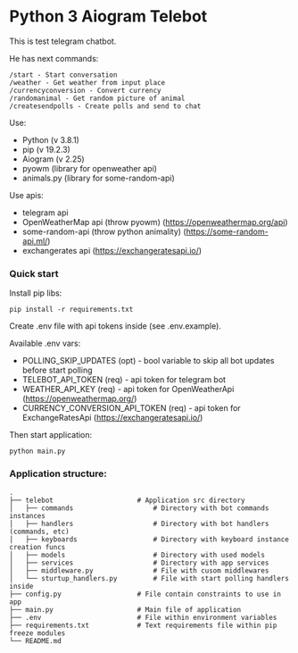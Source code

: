 # Python 3 Aiogram Telebot

This is test telegram chatbot.

He has next commands:
```commandline
/start - Start conversation
/weather - Get weather from input place
/currencyconversion - Convert currency
/randomanimal - Get random picture of animal
/createsendpolls - Create polls and send to chat
```

Use:
- Python (v 3.8.1)
- pip (v 19.2.3)
- Aiogram (v 2.25)
- pyowm (library for openweather api)
- animals.py (library for some-random-api)


Use apis:
- telegram api
- OpenWeatherMap api (throw pyowm) (https://openweathermap.org/api)
- some-random-api (throw python animality) (https://some-random-api.ml/)
- exchangerates api (https://exchangeratesapi.io/)

### Quick start

Install pip libs:

```commandline
pip install -r requirements.txt
```


Create .env file with api tokens inside (see .env.example).

Available .env vars:
- POLLING_SKIP_UPDATES (opt) - bool variable to skip all bot updates before start polling
- TELEBOT_API_TOKEN (req) - api token for telegram bot
- WEATHER_API_KEY (req) - api token for OpenWeatherApi (https://openweathermap.org/)
- CURRENCY_CONVERSION_API_TOKEN (req) - api token for ExchangeRatesApi (https://exchangeratesapi.io/)


Then start application:

```commandline
python main.py
```


### Application structure:

    .
    ├── telebot                     # Application src directory
    │   ├── commands                    # Directory with bot commands instances
    │   ├── handlers                    # Directory with bot handlers (commands, etc)
    │   ├── keyboards                   # Directory with keyboard instance creation funcs
    │   ├── models                      # Directory with used models
    │   ├── services                    # Directory with app services
    │   ├── middleware.py               # File with cusom middlewares
    │   └── sturtup_handlers.py         # File with start polling handlers inside
    ├── config.py                   # File contain constraints to use in app
    ├── main.py                     # Main file of application
    ├── .env                        # File within environment variables
    ├── requirements.txt            # Text requirements file within pip freeze modules
    └── README.md                   
